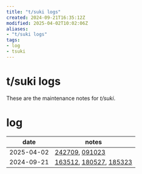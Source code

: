 ```yaml
---
title: "t/suki logs"
created: 2024-09-21T16:35:12Z
modified: 2025-04-02T10:02:06Z
aliases:
- "t/suki logs"
tags:
- log
- tsuki
---
```


# t/suki logs

These are the maintenance notes for _t/suki_.

# log

| date | notes |
|------|-------|
| <span class="timestamp">2025-04-02</span> | [242709](../entries/20250402242709.md), [091023](../entries/20250402091023.md) |
| <span class="timestamp">2024-09-21</span> | [163512](../entries/20240921163512.md), [180527](../entries/20240921180527.md), [185323](../entries/20240921185323.md)|
